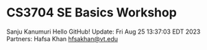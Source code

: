 # CS3704 SE Basics Workshop
Sanju Kanumuri 
Hello GitHub! Update: Fri Aug 25 13:37:03 EDT 2023
Partners: Hafsa Khan hfsakhan@vt.edu 
